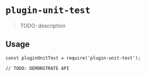 # `plugin-unit-test`

> TODO: description

## Usage

```
const pluginUnitTest = require('plugin-unit-test');

// TODO: DEMONSTRATE API
```
